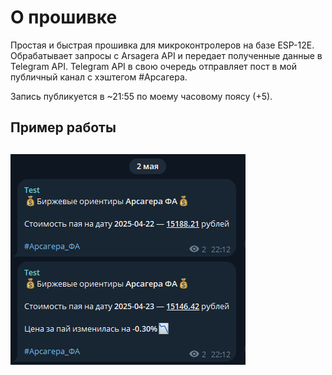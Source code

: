 <h1>О прошивке</h1>
  
Простая и быстрая прошивка для микроконтролеров на базе ESP-12E.
Обрабатывает запросы с Arsagera API и передает полученные данные в Telegram API.
Telegram API в свою очередь отправляет пост в мой публичный канал с хэштегом #Арсагера.
<p>Запись публикуется в ~21:55 по моему часовому поясу (+5). </p>



<h2>
Пример работы
<h2>
  
![Example_Work](https://raw.githubusercontent.com/KonekoKawai/Microcontroller_ESP32_TG_Bot/refs/heads/main/example_of_work.png)
</h2>
</h2>
